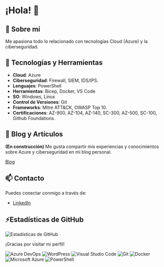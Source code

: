 # ¡Hola! 👋

## 🎯 Sobre mí
Me apasiona todo lo relacionado con tecnologías Cloud (Azure) y la ciberseguridad. 

## 🚀 Tecnologías y Herramientas
- **Cloud**: Azure
- **Ciberseguridad**: Firewall, SIEM, IDS/IPS.
- **Lenguajes**: PowerShell
- **Herramientas**: Bicep, Docker, VS Code
- **SO**: Windows, Linux
- **Control de Versiones**: Git
- **Frameworks**: Mitre ATT&CK, OWASP Top 10.
- **Certificaciones**: AZ-900, AZ-104, AZ-140, SC-300, AZ-500, SC-100, Github Foundations.


## 📝 Blog y Artículos
**(En construcción)** Me gusta compartir mis experiencias y conocimientos sobre Azure y ciberseguridad en mi blog personal.

[Blog](https://nosolocloud.com)



## 📫 Contacto
 Puedes conectar conmigo a través de:
- [LinkedIn](www.linkedin.com/in/angela-kurtalieva)


## ⚡Estadísticas de GitHub
![Estadísticas de GitHub](https://github-readme-stats.vercel.app/api?username=akurtalieva&show_icons=true&theme=radical)



¡Gracias por visitar mi perfil!

![Azure DevOps](https://img.shields.io/badge/Azure_DevOps-0078D7?style=for-the-badge&logo=azure-devops&logoColor=white)
![WordPress](https://img.shields.io/badge/Wordpress-21759B?style=for-the-badge&logo=wordpress&logoColor=white)
![Visual Studio Code](https://img.shields.io/badge/Visual_Studio_Code-0078D7?style=for-the-badge&logo=visual-studio-code&logoColor=white)
![Git](https://img.shields.io/badge/Git-F05032?style=for-the-badge&logo=git&logoColor=white)
![Docker](https://img.shields.io/badge/Docker-2496ED?style=for-the-badge&logo=docker&logoColor=white)
![Microsoft Azure](https://img.shields.io/badge/Microsoft_Azure-0089D6?style=for-the-badge&logo=microsoft-azure&logoColor=white)
![PowerShell](https://img.shields.io/badge/PowerShell-5391FE?style=for-the-badge&logo=powershell&logoColor=white)
